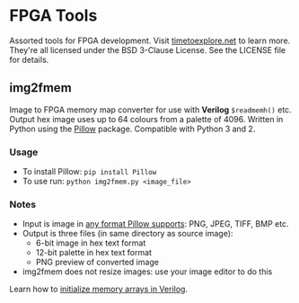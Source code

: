 # FPGA Tools
Assorted tools for FPGA development. Visit [timetoexplore.net](http://timetoexplore.net) to learn more.
They're all licensed under the BSD 3-Clause License. See the LICENSE file for details.

## img2fmem
Image to FPGA memory map converter for use with **Verilog** `$readmemh()` etc.
Output hex image uses up to 64 colours from a palette of 4096.
Written in Python using the [Pillow](https://pillow.readthedocs.io) package. Compatible with Python 3 and 2.

### Usage
* To install Pillow: `pip install Pillow`
* To use run: `python img2fmem.py <image_file>`

### Notes
* Input is image in [any format Pillow supports](http://pillow.readthedocs.io/en/latest/handbook/image-file-formats.html): PNG, JPEG, TIFF, BMP etc.
* Output is three files (in same directory as source image):
  - 6-bit image in hex text format
  - 12-bit palette in hex text format
  - PNG preview of converted image
* img2fmem does not resize images: use your image editor to do this

Learn how to [initialize memory arrays in Verilog](https://timetoexplore.net/blog/initialize-memory-in-verilog).
